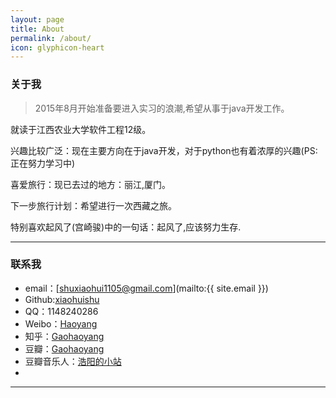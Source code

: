 ```yaml
---
layout: page
title: About
permalink: /about/
icon: glyphicon-heart
---
```


### 关于我

> 2015年8月开始准备要进入实习的浪潮,希望从事于java开发工作。 

就读于江西农业大学软件工程12级。

兴趣比较广泛：现在主要方向在于java开发，对于python也有着浓厚的兴趣(PS:正在努力学习中)

喜爱旅行：现已去过的地方：丽江,厦门。

下一步旅行计划：希望进行一次西藏之旅。

特别喜欢起风了(宫崎骏)中的一句话：起风了,应该努力生存.

---

### 联系我

* email：[shuxiaohui1105@gmail.com](mailto:{{ site.email }})
* Github:[xiaohuishu](https://github.com/xiaohuishu)
* QQ：1148240286
* Weibo：[Haoyang](http://weibo.com/3115521wh)
* 知乎：[Gaohaoyang](http://www.zhihu.com/people/gaohaoyang)
* 豆瓣：[Gaohaoyang](http://www.douban.com/people/42525035/)
* 豆瓣音乐人：[浩阳的小站](http://site.douban.com/haoyangaiyinyue/)
*
---

